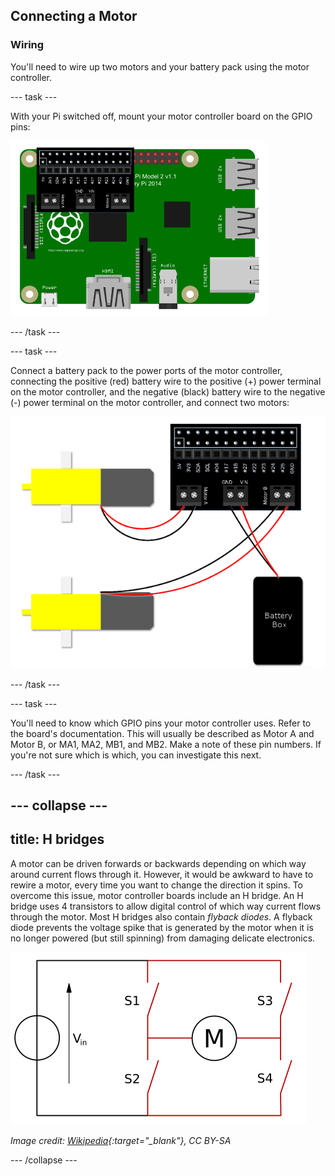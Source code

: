 ## Connecting a Motor

### Wiring

You'll need to wire up two motors and your battery pack using the motor controller.

--- task ---

With your Pi switched off, mount your motor controller board on the GPIO pins:

![Motor controller board](images/mcb.png)

--- /task ---

--- task ---

Connect a battery pack to the power ports of the motor controller, connecting the positive (red) battery wire to the positive (+) power terminal on the motor controller, and the negative (black) battery wire to the negative (-) power terminal on the motor controller, and connect two motors:

![Connect battery pack](images/mcb-wiring.png)

--- /task ---

--- task ---

You'll need to know which GPIO pins your motor controller uses. Refer to the board's documentation. This will usually be described as Motor A and Motor B, or MA1, MA2, MB1, and MB2. Make a note of these pin numbers. If you're not sure which is which, you can investigate this next.

--- /task ---

--- collapse ---
---
title: H bridges
---

A motor can be driven forwards or backwards depending on which way around current flows through it. However, it would be awkward to have to rewire a motor, every time you want to change the direction it spins. To overcome this issue, motor controller boards include an H bridge. An H bridge uses 4 transistors to allow digital control of which way current flows through the motor. Most H bridges also contain *flyback diodes*. A flyback diode prevents the voltage spike that is generated by the motor when it is no longer powered (but still spinning) from damaging delicate electronics.

![H-Bridge](images/h-bridge.png)

*Image credit: [Wikipedia](https://en.wikipedia.org/wiki/H_bridge){:target="_blank"}, CC BY-SA*

--- /collapse ---

